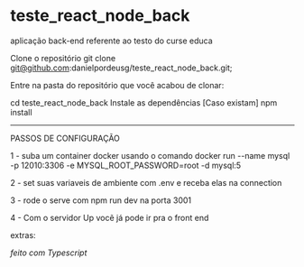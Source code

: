 # teste_react_node_back
aplicação back-end referente ao testo do curse educa

Clone o repositório
git clone git@github.com:danielpordeusg/teste_react_node_back.git;

Entre na pasta do repositório que você acabou de clonar:

cd teste_react_node_back
Instale as dependências [Caso existam]
npm install

------------------------------------------------------------------------

 PASSOS DE CONFIGURAÇÃO

1 - suba um container docker usando o comando docker run --name mysql -p 12010:3306 -e MYSQL_ROOT_PASSWORD=root -d mysql:5

2 - set suas variaveis de ambiente com .env e receba elas na connection

3 - rode o serve com npm run dev na porta 3001

4 - Com o servidor Up vocẽ já pode ir pra o front end  

extras: 

*feito com Typescript*

